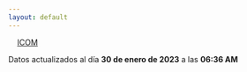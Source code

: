 ```yaml
---
layout: default
---
```

<a href="planes/ICOM/" style="padding: 1rem;">ICOM</a>
<p class_="text-center text-muted">Datos actualizados al día <b>30 de enero de 2023</b> a las <b>06:36 AM</b></p>